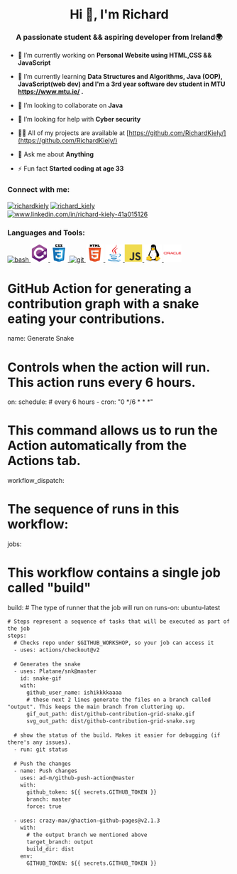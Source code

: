 <h1 align="center">Hi 👋, I'm Richard</h1>
<h3 align="center">A passionate student && aspiring developer from Ireland🌍</h3>

- 🔭 I’m currently working on **Personal Website using HTML,CSS && JavaScript**

- 🌱 I’m currently learning **Data Structures and Algorithms, Java (OOP), JavaScript(web dev) and I'm a 3rd year software dev student in MTU https://www.mtu.ie/ .**

- 👯 I’m looking to collaborate on **Java**

- 🤝 I’m looking for help with **Cyber security**

- 👨‍💻 All of my projects are available at [https://github.com/RichardKiely/](https://github.com/RichardKiely/)

- 💬 Ask me about **Anything**

- ⚡ Fun fact **Started coding at age 33**

<h3 align="left">Connect with me:</h3>
<p align="left">
<a href="https://codepen.io/richardkiely" target="blank"><img align="center" src="https://raw.githubusercontent.com/rahuldkjain/github-profile-readme-generator/master/src/images/icons/Social/codepen.svg" alt="richardkiely" height="30" width="40" /></a>
<a href="https://twitter.com/richard_kiely" target="blank"><img align="center" src="https://raw.githubusercontent.com/rahuldkjain/github-profile-readme-generator/master/src/images/icons/Social/twitter.svg" alt="richard_kiely" height="30" width="40" /></a>
<a href="https://linkedin.com/in/www.linkedin.com/in/richard-kiely-41a015126" target="blank"><img align="center" src="https://raw.githubusercontent.com/rahuldkjain/github-profile-readme-generator/master/src/images/icons/Social/linked-in-alt.svg" alt="www.linkedin.com/in/richard-kiely-41a015126" height="30" width="40" /></a>
</p>

<h3 align="left">Languages and Tools:</h3>
<p align="left"> <a href="https://www.gnu.org/software/bash/" target="_blank"> <img src="https://www.vectorlogo.zone/logos/gnu_bash/gnu_bash-icon.svg" alt="bash" width="40" height="40"/> </a> <a href="https://www.w3schools.com/cs/" target="_blank"> <img src="https://raw.githubusercontent.com/devicons/devicon/master/icons/csharp/csharp-original.svg" alt="csharp" width="40" height="40"/> </a> <a href="https://www.w3schools.com/css/" target="_blank"> <img src="https://raw.githubusercontent.com/devicons/devicon/master/icons/css3/css3-original-wordmark.svg" alt="css3" width="40" height="40"/> </a> <a href="https://git-scm.com/" target="_blank"> <img src="https://www.vectorlogo.zone/logos/git-scm/git-scm-icon.svg" alt="git" width="40" height="40"/> </a> <a href="https://www.w3.org/html/" target="_blank"> <img src="https://raw.githubusercontent.com/devicons/devicon/master/icons/html5/html5-original-wordmark.svg" alt="html5" width="40" height="40"/> </a> <a href="https://www.java.com" target="_blank"> <img src="https://raw.githubusercontent.com/devicons/devicon/master/icons/java/java-original.svg" alt="java" width="40" height="40"/> </a> <a href="https://developer.mozilla.org/en-US/docs/Web/JavaScript" target="_blank"> <img src="https://raw.githubusercontent.com/devicons/devicon/master/icons/javascript/javascript-original.svg" alt="javascript" width="40" height="40"/> </a> <a href="https://www.linux.org/" target="_blank"> <img src="https://raw.githubusercontent.com/devicons/devicon/master/icons/linux/linux-original.svg" alt="linux" width="40" height="40"/> </a> <a href="https://www.oracle.com/" target="_blank"> <img src="https://raw.githubusercontent.com/devicons/devicon/master/icons/oracle/oracle-original.svg" alt="oracle" width="40" height="40"/> </a> </p>




# GitHub Action for generating a contribution graph with a snake eating your contributions.

name: Generate Snake

# Controls when the action will run. This action runs every 6 hours.

on:
  schedule:
    # every 6 hours
    - cron: "0 */6 * * *"

  # This command allows us to run the Action automatically from the Actions tab.
  workflow_dispatch:

# The sequence of runs in this workflow:
jobs:
  # This workflow contains a single job called "build"
  build:
    # The type of runner that the job will run on
    runs-on: ubuntu-latest

    # Steps represent a sequence of tasks that will be executed as part of the job
    steps:
      # Checks repo under $GITHUB_WORKSHOP, so your job can access it
      - uses: actions/checkout@v2

      # Generates the snake
      - uses: Platane/snk@master
        id: snake-gif
        with:
          github_user_name: ishikkkkaaaa
          # these next 2 lines generate the files on a branch called "output". This keeps the main branch from cluttering up.
          gif_out_path: dist/github-contribution-grid-snake.gif
          svg_out_path: dist/github-contribution-grid-snake.svg

      # show the status of the build. Makes it easier for debugging (if there's any issues).
      - run: git status

      # Push the changes
      - name: Push changes
        uses: ad-m/github-push-action@master
        with:
          github_token: ${{ secrets.GITHUB_TOKEN }}
          branch: master
          force: true

      - uses: crazy-max/ghaction-github-pages@v2.1.3
        with:
          # the output branch we mentioned above
          target_branch: output
          build_dir: dist
        env:
          GITHUB_TOKEN: ${{ secrets.GITHUB_TOKEN }}

